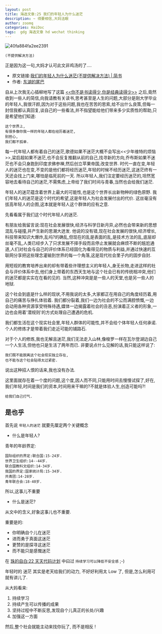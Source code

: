 ```yaml
---
layout: post
title: 海选文章:25 我们的年轻人为什么迷茫
description: ~ 得要相信,大妈法眼
author: zoomq
categories: HaiDoc
tags:  gdg 海选文章 hd wechat thinking
---
```


![40fa884fa2ee2391](http://thumbs.dreamstime.com/x/迷茫儿童认为-32509741.jpg)

`(不提供解决方法)`

正是因为这一句,大妈才认可此文非鸡汤的了....

<!--more-->

- 原文链接:[我们的年轻人为什么迷茫(不提供解决方法) | 简书](http://jianshu.io/p/f4bc3d46e1a9?utm_campaign=newsletter&utm_medium=note-205609&utm_source=weekly-12)
- 作者: [东湖的尾巴](http://jianshu.io/users/c5de959d631b)


自从上次我无心插柳地写了这篇
[<<你不是书读得少,你是经典读得少>>](http://jianshu.io/p/53d918a3fe52)
之后,竟然收到一些人的简信,向我请教有关读书,思考甚至是人生的问题,大部分是刚大学毕业的年轻人,我很汗颜,因为对于这些问题,我也在苦苦的思索,给不出什么良策,但每一封信我都认真回复,谈自己的一些看法,并不指望能给他们带来多少实质性的帮助,只是希望他们知道:

    这个世界上,
    有很多像你我一样的年轻人都在经历着迷茫,
    别担心,
    我们都不孤单. 

每一代年轻人都有着自己的迷茫,歌德如果不迷茫大概不会写出<<少年维特的烦恼>>,梁启超如果不迷茫,也不会反复推翻从前的自己,找寻新的方向,乔布斯如果不迷茫也不会只身跑到印度求佛参禅,然后创立苹果帝国,改变世界. 时代一直在变,年轻人的迷茫也在变,不变的是他们都将经历迷茫,年轻的时候不经历迷茫,这迷茫终有一天还会找上门来,哪怕是临死前的一天. 所以年轻人,我们注定要经历迷茫的,坦然宽容地去看待自己的迷茫,不需焦虑,上帝给了我们时间与青春,当然也会给我们迷茫. 

年轻人的迷茫蕴含着世界上最大的可能性,也是这个世界长出新物种的绿色原野. 我们年轻人的迷茫是这个时代的希望,这是年轻人为社会发展付出的代价. 这丝毫没有拔高年轻人的企图,这本就是年轻人这个群体的应有之意. 

先看看属于我们这个时代年轻人的迷茫. 

有朋友给我留言说:现在社会发展很快,经济与科学日新月异,必然也会带来新的思想混乱与碰撞,并产生新的思潮大迸发. 他说的没有错,现在社会发展的很快,经济增长,科技带来知识大爆炸,乱吗?的确乱,但现在的乱是表面的乱,是技术方法的乱,底层却丝毫不乱,人类已经步入了只求发展不择手段而且停止发展就会麻烦不断的尴尬通道,人们对社会与自己的评价体系已经固化为看得见的物质与利益,并通过快速的互联网分享把这些理念灌输到世界的每一个角落,这是现代社会里子内的固步自封. 

用短视的教育培养出来的却有带着些许理想主义的年轻人,身无长物,走进这样的社会与评价体系中去,他们身上带着的东西天生地与这个社会已有的传统相冲突,他们的迷茫都是实实在在看的见的. 当然,这种冲突是是一些人的天堂,也是另一些人的地狱. 

这个社会到底是什么样的现状,不用我说的太多,大家都正在用自己的角度经历着,用自己的痛苦与挣扎体验着. 我们都分裂着,我们一边为社会的不公而满腔愤慨,一边会动用各种资源享受特殊待遇,媒体一边揭露着社会的丑恶,扮演着正义者的形象,一边也会用着'潜规则'的方式处理自己遭遇的危机. 

我们都生活在这个现实社会里,年轻人群体的可能性,并不会给个体年轻人任何承诺. 个人的修炼才是带着我们走近可能的铺路石. 

对于个人的修炼,我也无解且迷茫,我们无法走入山林,像梭罗一样在瓦尔登湖边自己一个人生活,但他也只是生活了两年而已. 非要说点什么见解的话,我只能这样说了:

    我们既不能脱离这个社会现实独立存在,
    也不能与这个社会贴得太过紧密. 

说出这种招人恨的话来,我也没有办法. 

这里面就存在着一个度的问题,这个度,因人而不同,只能用时间去慢慢试探了,好在,我们年轻,时间是我们的资本,时间用来干嘛的?不就是体验人生,创造可能吗?!

`给我们自己打气. `



## 是也乎
首先说 `年轻人的迷茫` 就要先厘定两个关键概念

- 什么是年轻人?

青年的年龄界定:

    国际组织的界定:联合国:15-24岁. 
    世界卫生组织:14--44岁. 
    联合国教科文组织:14-34岁.  
    我国的界定:国家统计局:15-34岁. 
    共青团:14-28岁. 
    青年联合会:18-40岁. 

所以,这事儿不重要

- 什么是迷茫?

从文中的含义,好象这事儿也不重要.

重要是的:

- 你明确自个儿在迷茫
- 进而勇于真面这迷茫
- 更赞的是探寻这迷茫
- 而不能只是感慨迷茫

在 [珠的自白:22 天天代码计划](http://blog.zhgdg.org/2014-04/dm22-everyday-coding/) 
中曰过 `持续学习可以降低不安全感` ;-)

年轻时的 迷茫 其实是老天给我们的动力,
不好好利用太 Low 了,
但是,怎么利用可就有讲儿了.

从大妈看来:

1. 持续学习
1. 持续产生可以传播的成果
1. 坚持过程中不断反思,发现自个儿真正的长处/兴趣
1. 加强这一方面

然后,整个社会就能主动来找你玩了,
而不是相反 !

